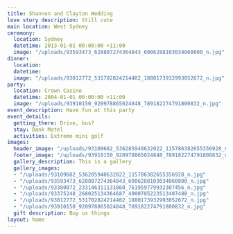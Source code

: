 ```yaml
---
title: Shannon and Clayton Wedding
love story description: Still cute
main location: West Sydney
ceremony:
  location: Sydney
  datetime: 2013-01-01 00:00:00 +11:00
  image: "/uploads/93593473_628807274364843_6006288103034060800_n.jpg"
dinner:
  location: 
  datetime: 
  image: "/uploads/93012772_531702824214402_1880173932993052672_n.jpg"
party:
  location: Crown Casino
  datetime: 2004-01-01 00:00:00 +11:00
  image: "/uploads/93910150_920978865024848_789182274791800832_n.jpg"
event_description: Have fun at this party
event_details:
  getting_there: Drive, bus?
  stay: Dank Motel
  activities: Extreme mini golf
images:
  header_image: "/uploads/93109682_536285940632022_115786382655356928_n.jpg"
  footer_image: "/uploads/93910150_920978865024848_789182274791800832_n.jpg"
  gallery_description: This is a gallery
  gallery_images:
  - "/uploads/93109682_536285940632022_115786382655356928_n.jpg"
  - "/uploads/93593473_628807274364843_6006288103034060800_n.jpg"
  - "/uploads/93380072_233146311131860_761959779932307456_n.jpg"
  - "/uploads/93375248_268025134364687_4900785223513407488_n.jpg"
  - "/uploads/93012772_531702824214402_1880173932993052672_n.jpg"
  - "/uploads/93910150_920978865024848_789182274791800832_n.jpg"
  gift description: Buy us things
layout: home
---
```


